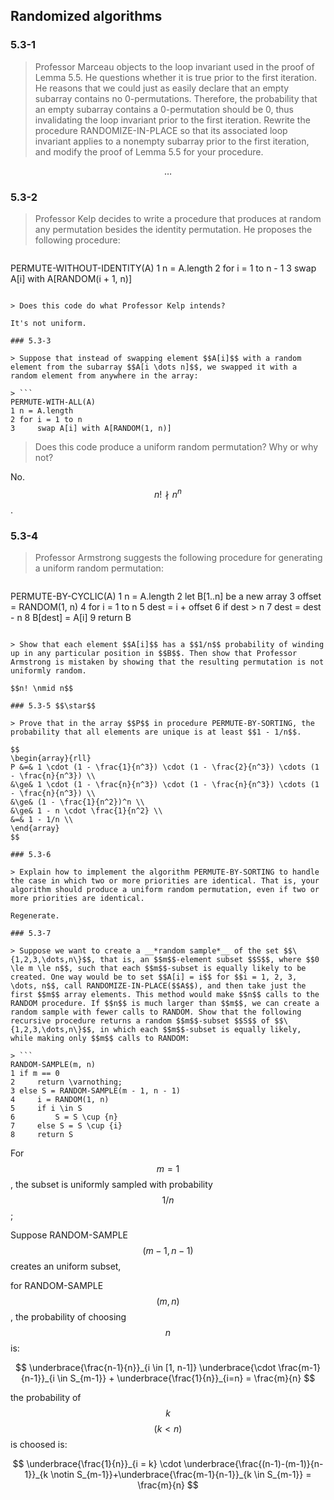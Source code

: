 ## Randomized algorithms

### 5.3-1

> Professor Marceau objects to the loop invariant used in the proof of Lemma 5.5. He questions whether it is true prior to the first iteration. He reasons that we could just as easily declare that an empty subarray contains no 0-permutations. Therefore, the probability that an empty subarray contains a 0-permutation should be 0, thus
invalidating the loop invariant prior to the first iteration. Rewrite the procedure RANDOMIZE-IN-PLACE so that its associated loop invariant applies to a nonempty subarray prior to the first iteration, and modify the proof of Lemma 5.5 for your procedure.

$$\dots$$

### 5.3-2

> Professor Kelp decides to write a procedure that produces at random any permutation besides the identity permutation. He proposes the following procedure:

> ```
PERMUTE-WITHOUT-IDENTITY(A)
1 n = A.length
2 for i = 1 to n - 1
3     swap A[i] with A[RANDOM(i + 1, n)]
```

> Does this code do what Professor Kelp intends?

It's not uniform.

### 5.3-3

> Suppose that instead of swapping element $$A[i]$$ with a random element from the subarray $$A[i \dots n]$$, we swapped it with a random element from anywhere in the array:

> ```
PERMUTE-WITH-ALL(A)
1 n = A.length
2 for i = 1 to n
3     swap A[i] with A[RANDOM(1, n)]
```

> Does this code produce a uniform random permutation? Why or why not?

No. $$n! \nmid n^n$$.

### 5.3-4

> Professor Armstrong suggests the following procedure for generating a uniform random permutation:

> ```
PERMUTE-BY-CYCLIC(A)
1 n = A.length
2 let B[1..n] be a new array
3 offset = RANDOM(1, n)
4 for i = 1 to n
5     dest = i + offset
6     if dest > n
7         dest = dest - n
8     B[dest] = A[i]
9 return B
```

> Show that each element $$A[i]$$ has a $$1/n$$ probability of winding up in any particular position in $$B$$. Then show that Professor Armstrong is mistaken by showing that the resulting permutation is not uniformly random.

$$n! \nmid n$$

### 5.3-5 $$\star$$

> Prove that in the array $$P$$ in procedure PERMUTE-BY-SORTING, the probability that all elements are unique is at least $$1 - 1/n$$.

$$
\begin{array}{rll}
P &=& 1 \cdot (1 - \frac{1}{n^3}) \cdot (1 - \frac{2}{n^3}) \cdots (1 - \frac{n}{n^3}) \\
&\ge& 1 \cdot (1 - \frac{n}{n^3}) \cdot (1 - \frac{n}{n^3}) \cdots (1 - \frac{n}{n^3}) \\
&\ge& (1 - \frac{1}{n^2})^n \\
&\ge& 1 - n \cdot \frac{1}{n^2} \\
&=& 1 - 1/n \\
\end{array}
$$

### 5.3-6 

> Explain how to implement the algorithm PERMUTE-BY-SORTING to handle the case in which two or more priorities are identical. That is, your algorithm should produce a uniform random permutation, even if two or more priorities are identical.

Regenerate.

### 5.3-7

> Suppose we want to create a __*random sample*__ of the set $$\{1,2,3,\dots,n\}$$, that is, an $$m$$-element subset $$S$$, where $$0 \le m \le n$$, such that each $$m$$-subset is equally likely to be created. One way would be to set $$A[i] = i$$ for $$i = 1, 2, 3, \dots, n$$, call RANDOMIZE-IN-PLACE($$A$$), and then take just the first $$m$$ array elements. This method would make $$n$$ calls to the RANDOM procedure. If $$n$$ is much larger than $$m$$, we can create a random sample with fewer calls to RANDOM. Show that the following recursive procedure returns a random $$m$$-subset $$S$$ of $$\{1,2,3,\dots,n\}$$, in which each $$m$$-subset is equally likely, while making only $$m$$ calls to RANDOM:

> ```
RANDOM-SAMPLE(m, n)
1 if m == 0
2     return \varnothing;
3 else S = RANDOM-SAMPLE(m - 1, n - 1)
4     i = RANDOM(1, n)
5     if i \in S
6         S = S \cup {n}
7     else S = S \cup {i}
8     return S
```

For $$m=1$$, the subset is uniformly sampled with probability $$1/n$$;

Suppose RANDOM-SAMPLE$$(m - 1, n - 1)$$ creates an uniform subset,

for RANDOM-SAMPLE$$(m, n)$$, the probability of choosing $$n$$ is:

$$
\underbrace{\frac{n-1}{n}}_{i \in [1, n-1]} \underbrace{\cdot \frac{m-1}{n-1}}_{i \in S_{m-1}} + \underbrace{\frac{1}{n}}_{i=n} = \frac{m}{n}  
$$

the probability of $$k$$ $$(k < n)$$ is choosed is:

$$
\underbrace{\frac{1}{n}}_{i = k} \cdot \underbrace{\frac{(n-1)-(m-1)}{n-1}}_{k \notin S_{m-1}}+\underbrace{\frac{m-1}{n-1}}_{k \in S_{m-1}} = \frac{m}{n} 
$$
